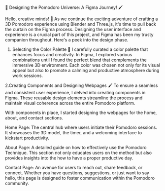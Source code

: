 🎨 Designing the Pomodoro Universe: A Figma Journey! 🖌️

Hello, creative minds! 👋 As we continue the exciting adventure of crafting a 3D Pomodoro experience using Blender and Three.js, it's time to pull back the curtain on the Figma process. Designing the user interface and experience is a crucial part of this project, and Figma has been my trusty companion throughout. Here's a peek into the design phase. 

1. Selecting the Color Palette 🎨
 I carefully curated a color palette that enhances focus and creativity. In Figma, I explored various combinations until I found the perfect blend that complements the immersive 3D environment. Each color was chosen not only for its visual appeal but also to promote a calming and productive atmosphere during work sessions.

2.Creating Components and Designing Webpages 🖌️
To ensure a seamless and consistent user experience, I delved into creating components in Figma. These reusable design elements streamline the process and maintain visual coherence across the entire Pomodoro platform.

With components in place, I started designing the webpages for the home, about, and contact sections.

Home Page: 
The central hub where users initiate their Pomodoro sessions. It showcases the 3D model, the timer, and a welcoming interface to kickstart productivity.

About Page: 
A detailed guide on how to effectively use the Pomodoro Technique. This section not only educates users on the method but also provides insights into the how to have a proper productive day.

Contact Page:
 An avenue for users to reach out, share feedback, or connect. Whether you have questions, suggestions, or just want to say hello, this page is designed to foster communication within the Pomodoro community.




